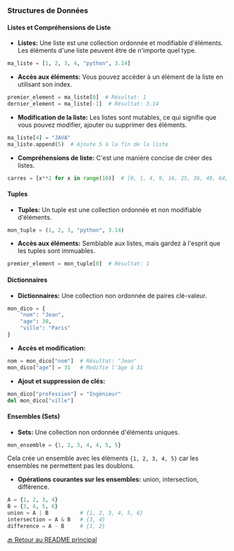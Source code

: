 ### **Structures de Données**

#### **Listes et Compréhensions de Liste**

- **Listes:** Une liste est une collection ordonnée et modifiable d'éléments. Les éléments d'une liste peuvent être de n'importe quel type.

```python
ma_liste = [1, 2, 3, 4, "python", 3.14]
```

- **Accès aux éléments:** Vous pouvez accéder à un élément de la liste en utilisant son index.

```python
premier_element = ma_liste[0]  # Résultat: 1
dernier_element = ma_liste[-1]  # Résultat: 3.14
```

- **Modification de la liste:** Les listes sont mutables, ce qui signifie que vous pouvez modifier, ajouter ou supprimer des éléments.

```python
ma_liste[4] = "JAVA"
ma_liste.append(5)  # Ajoute 5 à la fin de la liste
```

- **Compréhensions de liste:** C'est une manière concise de créer des listes.

```python
carres = [x**2 for x in range(10)]  # [0, 1, 4, 9, 16, 25, 36, 49, 64, 81]
```

#### **Tuples**

- **Tuples:** Un tuple est une collection ordonnée et non modifiable d'éléments.

```python
mon_tuple = (1, 2, 3, "python", 3.14)
```

- **Accès aux éléments:** Semblable aux listes, mais gardez à l'esprit que les tuples sont immuables.

```python
premier_element = mon_tuple[0]  # Résultat: 1
```

#### **Dictionnaires**

- **Dictionnaires:** Une collection non ordonnée de paires clé-valeur.

```python
mon_dico = {
    "nom": "Jean",
    "age": 30,
    "ville": "Paris"
}
```

- **Accès et modification:** 

```python
nom = mon_dico["nom"]  # Résultat: "Jean"
mon_dico["age"] = 31   # Modifie l'âge à 31
```

- **Ajout et suppression de clés:**

```python
mon_dico["profession"] = "Ingénieur"
del mon_dico["ville"]
```

#### **Ensembles (Sets)**

- **Sets:** Une collection non ordonnée d'éléments uniques.

```python
mon_ensemble = {1, 2, 3, 4, 4, 5, 5}
```

Cela crée un ensemble avec les éléments `{1, 2, 3, 4, 5}` car les ensembles ne permettent pas les doublons.

- **Opérations courantes sur les ensembles:** union, intersection, différence.

```python
A = {1, 2, 3, 4}
B = {3, 4, 5, 6}
union = A | B          # {1, 2, 3, 4, 5, 6}
intersection = A & B   # {3, 4}
difference = A - B     # {1, 2}
```


[🔙 Retour au README principal](./readme.md)